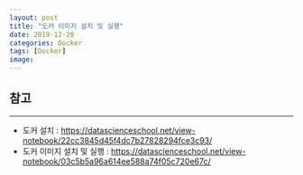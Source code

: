 ```yaml
---
layout: post
title: "도커 이미지 설치 및 실행"
date: 2019-12-28
categories: Docker
tags: [Docker]
image:
---
```


## 참고
***
* 도커 설치 : https://datascienceschool.net/view-notebook/22cc3845d45f4dc7b27828294fce3c93/
* 도커 이미지 설치 및 실행 : https://datascienceschool.net/view-notebook/03c5b5a96a614ee588a74f05c720e67c/
